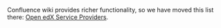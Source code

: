 Confluence wiki provides richer functionality, so we have moved this list there:
[Open edX Service Providers](https://openedx.atlassian.net/wiki/x/CQDqAw).